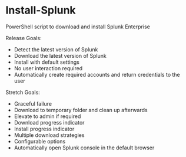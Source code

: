 # Install-Splunk
PowerShell script to download and install Splunk Enterprise 

Release Goals:
* Detect the latest version of Splunk
* Download the latest version of Splunk
* Install with default settings
* No user interaction required
* Automatically create required accounts and return credentials to the user


Stretch Goals:
* Graceful failure
* Download to temporary folder and clean up afterwards
* Elevate to admin if required
* Download progress indicator
* Install progress indicator
* Multiple download strategies
* Configurable options
* Automatically open Splunk console in the default browser
